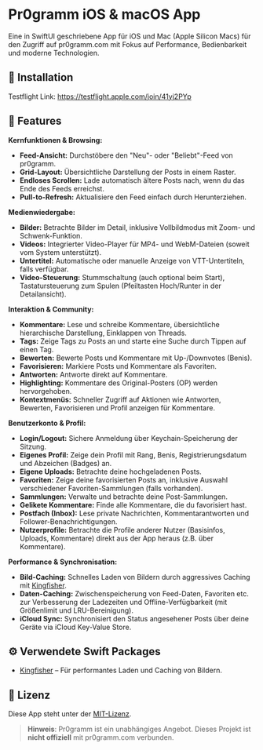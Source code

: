 # Pr0gramm iOS & macOS App

Eine in SwiftUI geschriebene App für iOS und Mac (Apple Silicon Macs) für den Zugriff auf pr0gramm.com mit Fokus auf Performance, Bedienbarkeit und moderne Technologien.

##  Installation

Testflight Link: https://testflight.apple.com/join/41yj2PYp

## 📱 Features

**Kernfunktionen & Browsing:**

*   **Feed-Ansicht:** Durchstöbere den "Neu"- oder "Beliebt"-Feed von pr0gramm.
*   **Grid-Layout:** Übersichtliche Darstellung der Posts in einem Raster.
*   **Endloses Scrollen:** Lade automatisch ältere Posts nach, wenn du das Ende des Feeds erreichst.
*   **Pull-to-Refresh:** Aktualisiere den Feed einfach durch Herunterziehen.

**Medienwiedergabe:**

*   **Bilder:** Betrachte Bilder im Detail, inklusive Vollbildmodus mit Zoom- und Schwenk-Funktion.
*   **Videos:** Integrierter Video-Player für MP4- und WebM-Dateien (soweit vom System unterstützt).
*   **Untertitel:** Automatische oder manuelle Anzeige von VTT-Untertiteln, falls verfügbar.
*   **Video-Steuerung:** Stummschaltung (auch optional beim Start), Tastatursteuerung zum Spulen (Pfeiltasten Hoch/Runter in der Detailansicht).

**Interaktion & Community:**

*   **Kommentare:** Lese und schreibe Kommentare, übersichtliche hierarchische Darstellung, Einklappen von Threads.
*   **Tags:** Zeige Tags zu Posts an und starte eine Suche durch Tippen auf einen Tag.
*   **Bewerten:** Bewerte Posts und Kommentare mit Up-/Downvotes (Benis).
*   **Favorisieren:** Markiere Posts und Kommentare als Favoriten.
*   **Antworten:** Antworte direkt auf Kommentare.
*   **Highlighting:** Kommentare des Original-Posters (OP) werden hervorgehoben.
*   **Kontextmenüs:** Schneller Zugriff auf Aktionen wie Antworten, Bewerten, Favorisieren und Profil anzeigen für Kommentare.

**Benutzerkonto & Profil:**

*   **Login/Logout:** Sichere Anmeldung über Keychain-Speicherung der Sitzung.
*   **Eigenes Profil:** Zeige dein Profil mit Rang, Benis, Registrierungsdatum und Abzeichen (Badges) an.
*   **Eigene Uploads:** Betrachte deine hochgeladenen Posts.
*   **Favoriten:** Zeige deine favorisierten Posts an, inklusive Auswahl verschiedener Favoriten-Sammlungen (falls vorhanden).
*   **Sammlungen:** Verwalte und betrachte deine Post-Sammlungen.
*   **Gelikete Kommentare:** Finde alle Kommentare, die du favorisiert hast.
*   **Postfach (Inbox):** Lese private Nachrichten, Kommentarantworten und Follower-Benachrichtigungen.
*   **Nutzerprofile:** Betrachte die Profile anderer Nutzer (Basisinfos, Uploads, Kommentare) direkt aus der App heraus (z.B. über Kommentare).

**Performance & Synchronisation:**

*   **Bild-Caching:** Schnelles Laden von Bildern durch aggressives Caching mit [Kingfisher](https://github.com/onevcat/Kingfisher).
*   **Daten-Caching:** Zwischenspeicherung von Feed-Daten, Favoriten etc. zur Verbesserung der Ladezeiten und Offline-Verfügbarkeit (mit Größenlimit und LRU-Bereinigung).
*   **iCloud Sync:** Synchronisiert den Status angesehener Posts über deine Geräte via iCloud Key-Value Store.

## ⚙️ Verwendete Swift Packages

*   [Kingfisher](https://github.com/onevcat/Kingfisher) – Für performantes Laden und Caching von Bildern.

## 📄 Lizenz

Diese App steht unter der [MIT-Lizenz](LICENSE).

> **Hinweis**: Pr0gramm ist ein unabhängiges Angebot. Dieses Projekt ist **nicht offiziell** mit pr0gramm.com verbunden.
